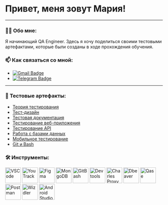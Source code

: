 # Привет, меня зовут Мария!

---

### 👨‍💻 Обо мне:

Я начинающий QA Engineer. Здесь я хочу поделиться своими тестовыми артефактами, которые были созданы в ходе прохождения обучения.

### 📫 Как связаться со мной: 
- [![Gmail Badge](https://img.shields.io/badge/Gmail-D14836?style=for-the-badge&logo=gmail&logoColor=white)](mailto:sarcasmary@gmail.com)
- [![Telegram Badge](https://img.shields.io/badge/Telegram-2CA5E0?style=for-the-badge&logo=telegram&logoColor=white)](https://t.me/Mary_Samuilova)

---

### 📁 Тестовые артефакты:
- [Теория тестирования](https://github.com/sarcasmary/theory)
- [Тест-дизайн](https://github.com/sarcasmary/design)
- [Тестовая документация](https://github.com/sarcasmary/docs)
- [Тестирование веб-приложения](https://github.com/sarcasmary/web)
- [Тестирование API](https://github.com/sarcasmary/api)
- [Работа с базами данных](https://github.com/sarcasmary/database)
- [Мобильное тестирование](https://github.com/sarcasmary/mobile)
- [Git и Bash](https://github.com/sarcasmary/git_bash)

### 🛠 Инструменты:
<p align="left">
<img src="https://cdn.worldvectorlogo.com/logos/visual-studio-code-1.svg" title="VSCode" alt="VSCode" width="50" height="50"/>
<img src="https://cdn.worldvectorlogo.com/logos/yourtrack.svg" title="YouTrack" alt="YouTrack" width="50" height="50"/>
<img src="https://cdn.worldvectorlogo.com/logos/figma-icon.svg" title="Figma" alt="Figma" width="50" height="50"/> 
<img src="https://cdn.worldvectorlogo.com/logos/mongodb-icon-1.svg" title="MongoDB" alt="MongoDB" width="50" height="50"/>
<img src="https://cdn.worldvectorlogo.com/logos/git-bash.svg" title="GitBash" alt="GitBash" width="50" height="50"/>
<img src="https://d33wubrfki0l68.cloudfront.net/38b5c953a4667366685d55db55d057c86db1fc54/a0fdc/static/acae6b24d940347661ca901ea07f47c1/chrome-dev-logo-icon.png" title="Devtools" alt="Devtools" width="50" height="50"/>
<img src="https://user-images.githubusercontent.com/15472/41327135-e4bf090c-6eca-11e8-9b76-032e8e2b0707.png" title="Charles Proxy" alt="Charles Proxy" width="50" height="50"/>
<img src="https://avatars.githubusercontent.com/u/34743864?s=200&v=4" title="Dbeaver" alt="Dbeaver" width="50" height="50"/>
<img src="https://cdn-1.webcatalog.io/catalog/qase/qase-icon-unplated.png?v=1718683571396" title="Qase" alt="Qase" width="50" height="50"/>
<img src="https://cdn.worldvectorlogo.com/logos/postman.svg" title="Postman" alt="Postman" width="50" height="50"/>
<img src="https://lh3.googleusercontent.com/OJ9MppSwH9rKsQc0958jplweAl9I0dM5zDMWknso5NLGTvs0cBWuefFsZq32InrwOD2XYJsqnPX4oio1o32Oqbdhsw=s120" title="Wizdler" alt="Wizdler" width="50" height="50"/>
<img src="https://upload.wikimedia.org/wikipedia/commons/thumb/5/55/Android_Studio_Logo_%282023%29.svg/90px-Android_Studio_Logo_%282023%29.svg.png" title="Android Studio" alt="Android Studio" width="50" height="50"/>
</p>
